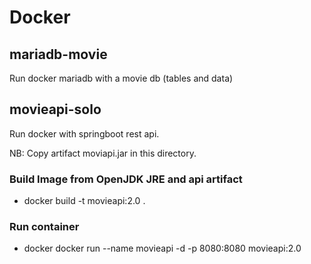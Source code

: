 # Docker

## mariadb-movie
Run docker mariadb with a movie db (tables and data)

## movieapi-solo
Run docker with springboot rest api.

NB: Copy artifact moviapi.jar in this directory.

### Build Image from OpenJDK JRE and api artifact
- docker build -t movieapi:2.0 .
### Run container
- docker docker run --name movieapi -d -p 8080:8080 movieapi:2.0